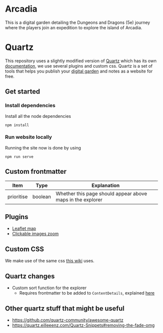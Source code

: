 # Arcadia

This is a digital garden detailing the Dungeons and Dragons (5e) journey where the players join an expedition to explore the island of Arcadia.

# Quartz

This repository uses a slightly modified version of [Quartz](https://github.com/jackyzha0/quartz) which has its own [documentation](https://quartz.jzhao.xyz/), we use several plugins and custom css.
Quartz is a set of tools that helps you publish your [digital garden](https://jzhao.xyz/posts/networked-thought) and notes as a website for free.

## Get started

### Install dependencies

Install all the node dependencies

```
npm install
```

### Run website locally

Running the site now is done by using

```
npm run serve
```

## Custom frontmatter

| Item       | Type    | Explanation                                                |
| ---------- | ------- | ---------------------------------------------------------- |
| prioritise | boolean | Whether this page should appear above maps in the explorer |

## Plugins

- [Leaflet map](https://github.com/Requiae/quartz-leaflet-map-plugin)
- [Clickable images zoom](https://github.com/vazome/quartz-clickable-images-zoom-plugin)

## Custom CSS

We make use of the same css [this wiki](https://morrowind-modding.github.io/contributing/custom-formatting-features) uses.

## Quartz changes

- Custom sort function for the explorer
  - Requires frontmatter to be added to `ContentDetails`, explained [here](https://draftz.felixnie.com/Digital-Garden/Sorting-Objects-in-Explorer#add-frontmatter-back)

## Other quartz stuff that might be useful

- https://github.com/quartz-community/awesome-quartz
- https://quartz.eilleeenz.com/Quartz-Snippets#removing-the-fade-omg
